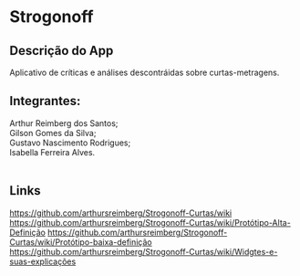 # Strogonoff

## Descrição do App
Aplicativo de críticas e análises descontráidas sobre curtas-metragens.

## Integrantes: <br>
Arthur Reimberg dos Santos;<br>
Gilson Gomes da Silva;<br>
Gustavo Nascimento Rodrigues;<br>
Isabella Ferreira Alves.<br> 

## Links

https://github.com/arthursreimberg/Strogonoff-Curtas/wiki
https://github.com/arthursreimberg/Strogonoff-Curtas/wiki/Protótipo-Alta-Definição
https://github.com/arthursreimberg/Strogonoff-Curtas/wiki/Protótipo-baixa-definição
https://github.com/arthursreimberg/Strogonoff-Curtas/wiki/Widgtes-e-suas-explicações
